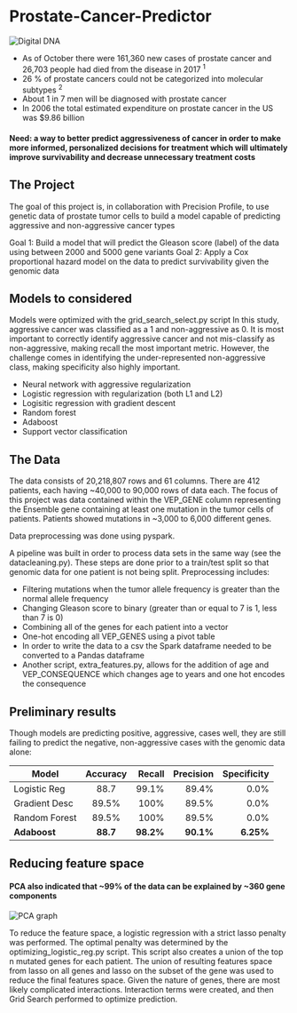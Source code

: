 # Prostate-Cancer-Predictor
![Digital DNA](http://www.thinkcx.co.uk/wp-content/uploads/2014/07/DigtalDNA.jpg)

* As of October there were 161,360 new cases of prostate cancer and 26,703 people had died from the disease in 2017 <sup>1</sup>
* 26 % of prostate cancers could not be categorized into molecular subtypes <sup>2</sup>
* About 1 in 7 men will be diagnosed with prostate cancer
* In 2006 the total estimated expenditure on prostate cancer in the US was $9.86 billion

#### Need: a way to better predict aggressiveness of cancer in order to make more informed, personalized decisions for treatment which will ultimately improve survivability and decrease unnecessary treatment costs

## The Project
The goal of this project is, in collaboration with Precision Profile, to use genetic data of prostate tumor cells to build a model capable of predicting aggressive and non-aggressive cancer types

Goal 1:  Build a model that will predict the Gleason score (label) of the data using between 2000 and 5000 gene variants
Goal 2:  Apply a Cox proportional hazard model on the data to predict survivability given the genomic data

## Models to considered
Models were optimized with the grid_search_select.py script
In this study, aggressive cancer was classified as a 1 and non-aggressive as 0.  It is most important to correctly identify aggressive cancer and not mis-classify as non-aggressive, making recall the most important metric.  However, the challenge comes in identifying the under-represented non-aggressive class, making specificity also highly important.

* Neural network with aggressive regularization
* Logistic regression with regularization (both L1 and L2)
* Logisitic regression with gradient descent
* Random forest
* Adaboost
* Support vector classification

## The Data
The data consists of 20,218,807 rows and 61 columns.  There are 412 patients, each having ~40,000 to 90,000 rows of data each. The focus of this project was data contained within the VEP_GENE column representing the Ensemble gene containing at least one mutation in the tumor cells of patients.  Patients showed mutations in ~3,000 to 6,000 different genes. 

Data preprocessing was done using pyspark.

A pipeline was built in order to process data sets in the same way (see the datacleaning.py).  These steps are done prior to a train/test split so that genomic data for one patient is not being split.  Preprocessing includes:
* Filtering mutations when the tumor allele frequency is greater than the normal allele frequency
* Changing Gleason score to binary (greater than or equal to 7 is 1, less than 7 is 0)
* Combining all of the genes for each patient into a vector 
* One-hot encoding all VEP_GENES using a pivot table
* In order to write the data to a csv the Spark dataframe needed to be converted to a Pandas dataframe
* Another script, extra_features.py, allows for the addition of age and VEP_CONSEQUENCE which changes age to years and one hot encodes the consequence


## Preliminary results
Though models are predicting positive, aggressive, cases well, they are still failing to predict the negative, non-aggressive cases with the genomic data alone:

| Model         | Accuracy      | Recall  | Precision | Specificity |
| ------------- |:-------------:| -------:|----------:|------------:|
| Logistic Reg  |88.7           |99.1%    |89.4%      |0.0%         |
| Gradient Desc |89.5%          |100%     |89.5%      |0.0%         |
| Random Forest |89.5%          |100%     |89.5%      |0.0%         |
| **Adaboost**  |**88.7**       |**98.2%**|**90.1%**  |**6.25%**    |


## Reducing feature space
#### PCA also indicated that ~99% of the data can be explained by ~360 gene components


![PCA graph](https://github.com/meghan-sloan/Prostate-Cancer-Predictor/blob/master/Figure_1.png "PCA")



To reduce the feature space, a logistic regression with a strict lasso penalty was performed.  The optimal penalty was determined by the optimizing_logistic_reg.py script.  This script also creates a union of the top n mutated genes for each patient.
The union of resulting features space from lasso on all genes and lasso on the subset of the gene was used to reduce the final features space. 
Given the nature of genes, there are most likely complicated interactions.  Interaction terms were created, and then Grid Search performed to optimize prediction.



